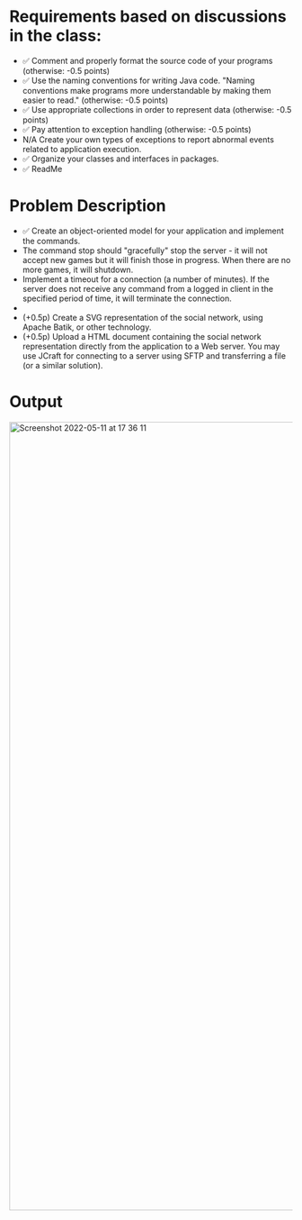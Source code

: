 # Requirements based on discussions in the class:

- ✅ Comment and properly format the source code of your programs (otherwise: -0.5 points)
- ✅ Use the naming conventions for writing Java code. "Naming conventions make programs more understandable by making them
  easier to read." (otherwise: -0.5 points)
- ✅ Use appropriate collections in order to represent data (otherwise: -0.5 points)
- ✅  Pay attention to exception handling (otherwise: -0.5 points)
- N/A Create your own types of exceptions to report abnormal events related to application execution.
- ✅ Organize your classes and interfaces in packages.
- ✅ ReadMe

# Problem Description

- ✅ Create an object-oriented model for your application and implement the commands.
- The command stop should "gracefully" stop the server - it will not accept new games but it will finish those in progress. When there are no more games, it will shutdown.
- Implement a timeout for a connection (a number of minutes). If the server does not receive any command from a logged in client in the specified period of time, it will terminate the connection.
- 
- (+0.5p) Create a SVG representation of the social network, using Apache Batik, or other technology.
- (+0.5p) Upload a HTML document containing the social network representation directly from the application to a Web server. You may use JCraft for connecting to a server using SFTP and transferring a file (or a similar solution).

# Output
<img width="1400" alt="Screenshot 2022-05-11 at 17 36 11" src="https://user-images.githubusercontent.com/61457770/167877081-29ec715c-ac2f-490a-bcd5-60b0418c2d48.png">
